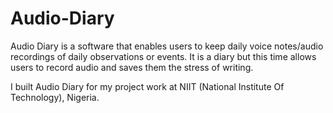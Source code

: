# Audio-Diary
Audio Diary is a software that enables users to keep daily voice notes/audio recordings of daily observations or events.
It is a diary but this time allows users to record audio and saves them the stress of writing. 

I built Audio Diary for my project work at NIIT (National Institute Of Technology), Nigeria. 
